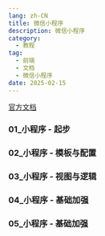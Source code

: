 ```yaml
---
lang: zh-CN
title: 微信小程序
description: 微信小程序
category:
  - 教程
tag:
  - 前端
  - 文档
  - 微信小程序
date: 2025-02-15
---
```


[官方文档](https://developers.weixin.qq.com/miniprogram/dev/framework/)

### 01\_小程序 - 起步

<PDF url="//lzwdgithub.github.io/lzwblog/pdf/WeChat/1.pdf" />

### 02\_小程序 - 模板与配置

<PDF url="//lzwdgithub.github.io/lzwblog/pdf/WeChat/2.pdf" />

### 03\_小程序 - 视图与逻辑

<PDF url="//lzwdgithub.github.io/lzwblog/pdf/WeChat/3.pdf" />

### 04\_小程序 - 基础加强

<PDF url="//lzwdgithub.github.io/lzwblog/pdf/WeChat/4.pdf" />

### 05\_小程序 - 基础加强

<PDF url="//lzwdgithub.github.io/lzwblog/pdf/WeChat/5.pdf" />
